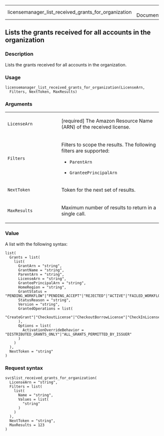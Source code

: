 <table style="width: 100%;">
<tbody>
<tr class="odd">
<td>licensemanager_list_received_grants_for_organization</td>
<td style="text-align: right;">R Documentation</td>
</tr>
</tbody>
</table>

## Lists the grants received for all accounts in the organization

### Description

Lists the grants received for all accounts in the organization.

### Usage

    licensemanager_list_received_grants_for_organization(LicenseArn,
      Filters, NextToken, MaxResults)

### Arguments

<table>
<colgroup>
<col style="width: 35%" />
<col style="width: 65%" />
</colgroup>
<tbody>
<tr class="odd">
<td><code
id="licensemanager_list_received_grants_for_organization_:_LicenseArn">LicenseArn</code></td>
<td><p>[required] The Amazon Resource Name (ARN) of the received
license.</p></td>
</tr>
<tr class="even">
<td><code
id="licensemanager_list_received_grants_for_organization_:_Filters">Filters</code></td>
<td><p>Filters to scope the results. The following filters are
supported:</p>
<ul>
<li><p><code>ParentArn</code></p></li>
<li><p><code>GranteePrincipalArn</code></p></li>
</ul></td>
</tr>
<tr class="odd">
<td><code
id="licensemanager_list_received_grants_for_organization_:_NextToken">NextToken</code></td>
<td><p>Token for the next set of results.</p></td>
</tr>
<tr class="even">
<td><code
id="licensemanager_list_received_grants_for_organization_:_MaxResults">MaxResults</code></td>
<td><p>Maximum number of results to return in a single call.</p></td>
</tr>
</tbody>
</table>

### Value

A list with the following syntax:

    list(
      Grants = list(
        list(
          GrantArn = "string",
          GrantName = "string",
          ParentArn = "string",
          LicenseArn = "string",
          GranteePrincipalArn = "string",
          HomeRegion = "string",
          GrantStatus = "PENDING_WORKFLOW"|"PENDING_ACCEPT"|"REJECTED"|"ACTIVE"|"FAILED_WORKFLOW"|"DELETED"|"PENDING_DELETE"|"DISABLED"|"WORKFLOW_COMPLETED",
          StatusReason = "string",
          Version = "string",
          GrantedOperations = list(
            "CreateGrant"|"CheckoutLicense"|"CheckoutBorrowLicense"|"CheckInLicense"|"ExtendConsumptionLicense"|"ListPurchasedLicenses"|"CreateToken"
          ),
          Options = list(
            ActivationOverrideBehavior = "DISTRIBUTED_GRANTS_ONLY"|"ALL_GRANTS_PERMITTED_BY_ISSUER"
          )
        )
      ),
      NextToken = "string"
    )

### Request syntax

    svc$list_received_grants_for_organization(
      LicenseArn = "string",
      Filters = list(
        list(
          Name = "string",
          Values = list(
            "string"
          )
        )
      ),
      NextToken = "string",
      MaxResults = 123
    )
